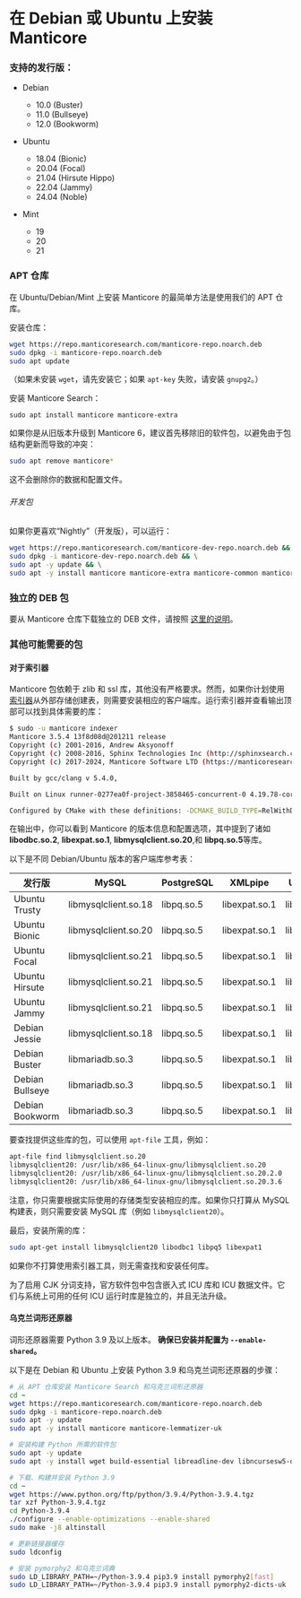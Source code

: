 # 在 Debian 或 Ubuntu 上安装 Manticore

### 支持的发行版：

* Debian
  * 10.0 (Buster)
  * 11.0 (Bullseye)
  * 12.0 (Bookworm)

* Ubuntu
  * 18.04 (Bionic)
  * 20.04 (Focal)
  * 21.04 (Hirsute Hippo)
  * 22.04 (Jammy)
  * 24.04 (Noble)

* Mint
  * 19
  * 20
  * 21

### APT 仓库
在 Ubuntu/Debian/Mint 上安装 Manticore 的最简单方法是使用我们的 APT 仓库。

安装仓库：
```bash
wget https://repo.manticoresearch.com/manticore-repo.noarch.deb
sudo dpkg -i manticore-repo.noarch.deb
sudo apt update
```
（如果未安装 `wget`，请先安装它；如果 `apt-key` 失败，请安装 `gnupg2`。）

安装 Manticore Search：
```
sudo apt install manticore manticore-extra
```

如果你是从旧版本升级到 Manticore 6，建议首先移除旧的软件包，以避免由于包结构更新而导致的冲突：

```bash
sudo apt remove manticore*
```

这不会删除你的数据和配置文件。

###### 开发包
如果你更喜欢“Nightly”（开发版），可以运行：
```bash
wget https://repo.manticoresearch.com/manticore-dev-repo.noarch.deb && \
sudo dpkg -i manticore-dev-repo.noarch.deb && \
sudo apt -y update && \
sudo apt -y install manticore manticore-extra manticore-common manticore-server manticore-server-core manticore-tools manticore-executor manticore-buddy manticore-backup manticore-columnar-lib manticore-server-core-dbgsym manticore-tools-dbgsym manticore-columnar-lib-dbgsym manticore-icudata-65l manticore-galera manticore-galera-dbgsym manticore-language-packs
```

### 独立的 DEB 包
要从 Manticore 仓库下载独立的 DEB 文件，请按照 [这里的说明](https://manticoresearch.com/install/)。

### 其他可能需要的包
#### 对于索引器
Manticore 包依赖于 zlib 和 ssl 库，其他没有严格要求。然而，如果你计划使用[索引器](https://manual.manticoresearch.com/Data_creation_and_modification/Adding_data_from_external_storages/Plain_tables_creation#Indexer-tool)从外部存储创建表，则需要安装相应的客户端库。运行索引器并查看输出顶部可以找到具体需要的库：

```bash
$ sudo -u manticore indexer
Manticore 3.5.4 13f8d08d@201211 release
Copyright (c) 2001-2016, Andrew Aksyonoff
Copyright (c) 2008-2016, Sphinx Technologies Inc (http://sphinxsearch.com)
Copyright (c) 2017-2024, Manticore Software LTD (https://manticoresearch.com)

Built by gcc/clang v 5.4.0,

Built on Linux runner-0277ea0f-project-3858465-concurrent-0 4.19.78-coreos #1 SMP Mon Oct 14 22:56:39 -00 2019 x86_64 x86_64 x86_64 GNU/Linux

Configured by CMake with these definitions: -DCMAKE_BUILD_TYPE=RelWithDebInfo -DDISTR_BUILD=xenial -DUSE_SSL=ON -DDL_UNIXODBC=1 -DUNIXODBC_LIB=libodbc.so.2 -DDL_EXPAT=1 -DEXPAT_LIB=libexpat.so.1 -DUSE_LIBICONV=1 -DDL_MYSQL=1 -DMYSQL_LIB=libmysqlclient.so.20 -DDL_PGSQL=1 -DPGSQL_LIB=libpq.so.5 -DLOCALDATADIR=/var/data -DFULL_SHARE_DIR=/usr/share/manticore -DUSE_ICU=1 -DUSE_BISON=ON -DUSE_FLEX=ON -DUSE_SYSLOG=1 -DWITH_EXPAT=1 -DWITH_ICONV=ON -DWITH_MYSQL=1 -DWITH_ODBC=ON -DWITH_POSTGRESQL=1 -DWITH_RE2=1 -DWITH_STEMMER=1 -DWITH_ZLIB=ON -DGALERA_SOVERSION=31 -DSYSCONFDIR=/etc/manticoresearch
```

在输出中，你可以看到 Manticore 的版本信息和配置选项，其中提到了诸如  **libodbc.so.2**, **libexpat.so.1**, **libmysqlclient.so.20**,和 **libpq.so.5**等库。

以下是不同 Debian/Ubuntu 版本的客户端库参考表：

| 发行版 | MySQL | PostgreSQL | XMLpipe | UnixODBC |
| - | - | - | - | - |
| Ubuntu Trusty | libmysqlclient.so.18 | libpq.so.5 | libexpat.so.1 | libodbc.so.1 |
| Ubuntu Bionic | libmysqlclient.so.20 | libpq.so.5 | libexpat.so.1 | libodbc.so.2 |
| Ubuntu Focal | libmysqlclient.so.21 | libpq.so.5 | libexpat.so.1 | libodbc.so.2 |
| Ubuntu Hirsute | libmysqlclient.so.21 | libpq.so.5 | libexpat.so.1 | libodbc.so.2 |
| Ubuntu Jammy | libmysqlclient.so.21 | libpq.so.5 | libexpat.so.1 | libodbc.so.2 |
| Debian Jessie | libmysqlclient.so.18 | libpq.so.5 | libexpat.so.1 | libodbc.so.2 |
| Debian Buster | libmariadb.so.3 | libpq.so.5 | libexpat.so.1 | libodbc.so.2 |
| Debian Bullseye | libmariadb.so.3 | libpq.so.5 | libexpat.so.1 | libodbc.so.2 |
| Debian Bookworm | libmariadb.so.3 | libpq.so.5 | libexpat.so.1 | libodbc.so.2 |

要查找提供这些库的包，可以使用 `apt-file` 工具，例如：

```bash
apt-file find libmysqlclient.so.20
libmysqlclient20: /usr/lib/x86_64-linux-gnu/libmysqlclient.so.20
libmysqlclient20: /usr/lib/x86_64-linux-gnu/libmysqlclient.so.20.2.0
libmysqlclient20: /usr/lib/x86_64-linux-gnu/libmysqlclient.so.20.3.6
```

注意，你只需要根据实际使用的存储类型安装相应的库。如果你只打算从 MySQL 构建表，则只需要安装 MySQL 库（例如 `libmysqlclient20`）。

最后，安装所需的库：

```bash
sudo apt-get install libmysqlclient20 libodbc1 libpq5 libexpat1
```

如果你不打算使用索引器工具，则无需查找和安装任何库。

为了启用 CJK 分词支持，官方软件包中包含嵌入式 ICU 库和 ICU 数据文件。它们与系统上可用的任何 ICU 运行时库是独立的，并且无法升级。

#### 乌克兰词形还原器
词形还原器需要 Python 3.9 及以上版本。 **确保已安装并配置为 `--enable-shared`。**

以下是在 Debian 和 Ubuntu 上安装 Python 3.9 和乌克兰词形还原器的步骤：

```bash
# 从 APT 仓库安装 Manticore Search 和乌克兰词形还原器
cd ~
wget https://repo.manticoresearch.com/manticore-repo.noarch.deb
sudo dpkg -i manticore-repo.noarch.deb
sudo apt -y update
sudo apt -y install manticore manticore-lemmatizer-uk

# 安装构建 Python 所需的软件包
sudo apt -y update
sudo apt -y install wget build-essential libreadline-dev libncursesw5-dev libssl-dev libsqlite3-dev tk-dev libgdbm-dev libc6-dev libbz2-dev libffi-dev zlib1g-dev

# 下载、构建并安装 Python 3.9
cd ~
wget https://www.python.org/ftp/python/3.9.4/Python-3.9.4.tgz
tar xzf Python-3.9.4.tgz
cd Python-3.9.4
./configure --enable-optimizations --enable-shared
sudo make -j8 altinstall

# 更新链接器缓存
sudo ldconfig

# 安装 pymorphy2 和乌克兰词典
sudo LD_LIBRARY_PATH=~/Python-3.9.4 pip3.9 install pymorphy2[fast]
sudo LD_LIBRARY_PATH=~/Python-3.9.4 pip3.9 install pymorphy2-dicts-uk
```
<!-- proofread -->
